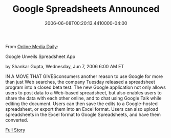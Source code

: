 ﻿---
title: Google Spreadsheets Announced
date: "2006-06-08T00:20:13.4410000-04:00"
description: IN A MOVE THAT GIVESconsumers another reason to use Google for more
featuredImage: img/18518-featured.png
---

From [Online Media Daily](http://publications.mediapost.com/index.cfm?fuseaction=Articles.san&s=44230&Nid=20777&p=301329):

Google Unveils Spreadsheet App

by Shankar Gupta, Wednesday, Jun 7, 2006 6:00 AM ET

IN A MOVE THAT GIVESconsumers another reason to use Google for more than just Web searches, the company Tuesday released a spreadsheet program into a closed beta test. The new Google application not only allows users to post data to a Web-based spreadsheet, but also enables users to share the data with each other online, and to chat using Google Talk while editing the document. Users can then save the edits to a Google-hosted spreadsheet, or export them into an Excel format. Users can also upload spreadsheets in the Excel format to Google Spreadsheets, and have them converted.

[Full Story](http://publications.mediapost.com/index.cfm?fuseaction=Articles.san&s=44230&Nid=20777&p=301329)

